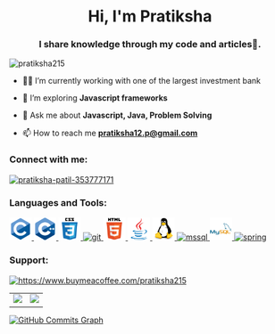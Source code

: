 <h1 align="center">Hi, I'm Pratiksha</h1>
<h3 align="center">I share knowledge through my code and articles💙️.</h3>

<p align="left"> <img src="https://komarev.com/ghpvc/?username=pratiksha215&label=Profile%20views&color=0e75b6&style=flat" alt="pratiksha215" /> </p>

- 👨‍💻 I’m currently working with one of the largest investment bank

- 🌱 I’m exploring **Javascript frameworks**

- 💬 Ask me about **Javascript, Java, Problem Solving**

- 📫 How to reach me **pratiksha12.p@gmail.com**

<h3 align="left">Connect with me:</h3>
<p align="left">
<a href="https://linkedin.com/in/pratiksha-patil-353777171" target="blank"><img align="center" src="https://raw.githubusercontent.com/rahuldkjain/github-profile-readme-generator/master/src/images/icons/Social/linked-in-alt.svg" alt="pratiksha-patil-353777171" height="30" width="40" /></a>
</p>

<h3 align="left">Languages and Tools:</h3>
<p align="left"> <a href="https://developer.android.com" target="_blank">
<a href="https://www.cprogramming.com/" target="_blank"> <img src="https://raw.githubusercontent.com/devicons/devicon/master/icons/c/c-original.svg" alt="c" width="40" height="40"/> </a> 
<a href="https://www.w3schools.com/cpp/" target="_blank"> <img src="https://raw.githubusercontent.com/devicons/devicon/master/icons/cplusplus/cplusplus-original.svg" alt="cplusplus" width="40" height="40"/> </a> 
<a href="https://www.w3schools.com/css/" target="_blank"> <img src="https://raw.githubusercontent.com/devicons/devicon/master/icons/css3/css3-original-wordmark.svg" alt="css3" width="40" height="40"/> </a>
 <a href="https://git-scm.com/" target="_blank"> <img src="https://www.vectorlogo.zone/logos/git-scm/git-scm-icon.svg" alt="git" width="40" height="40"/> </a> 
 <a href="https://www.w3.org/html/" target="_blank"> <img src="https://raw.githubusercontent.com/devicons/devicon/master/icons/html5/html5-original-wordmark.svg" alt="html5" width="40" height="40"/> </a> </a> <a href="https://www.java.com" target="_blank"> <img src="https://raw.githubusercontent.com/devicons/devicon/master/icons/java/java-original.svg" alt="java" width="40" height="40"/> </a> </a>
<a href="https://www.linux.org/" target="_blank"> <img src="https://raw.githubusercontent.com/devicons/devicon/master/icons/linux/linux-original.svg" alt="linux" width="40" height="40"/> </a> <a href="https://www.microsoft.com/en-us/sql-server" target="_blank"> <img src="https://www.svgrepo.com/show/303229/microsoft-sql-server-logo.svg" alt="mssql" width="40" height="40"/> </a>
 <a href="https://www.mysql.com/" target="_blank"> <img src="https://raw.githubusercontent.com/devicons/devicon/master/icons/mysql/mysql-original-wordmark.svg" alt="mysql" width="40" height="40"/> </a>
<a href="https://spring.io/" target="_blank"> <img src="https://www.vectorlogo.zone/logos/springio/springio-icon.svg" alt="spring" width="40" height="40"/> </a></p>

<h3 align="left">Support:</h3>
<p><a href="https://www.buymeacoffee.com/pratiksha215"> <img align="center" src="https://cdn.buymeacoffee.com/buttons/v2/default-yellow.png" height="50" width="210" alt="https://www.buymeacoffee.com/pratiksha215" /></a></p>



<p align="center">
<table>
<tr>
<td><img height="70%" src="https://github-readme-stats.vercel.app/api?username=pratiksha215&show_icons=true&theme=aura"/>
<td><img height="70%" src="https://github-readme-stats.vercel.app/api/top-langs/?username=pratiksha215&theme=aura&hide=CSS,HTML&langs_count=3"/>
</tr>
</table>
<a href="http://www.github.com/pratiksha215"><img src="https://activity-graph.herokuapp.com/graph?username=pratiksha215&bg_color=1c1917&color=10b981&line=a855f7&point=10b981&area_color=1c1917&area=true&hide_border=true&custom_title=GitHub%20Commits%20Graph" alt="GitHub Commits Graph" /></a>
</p>
